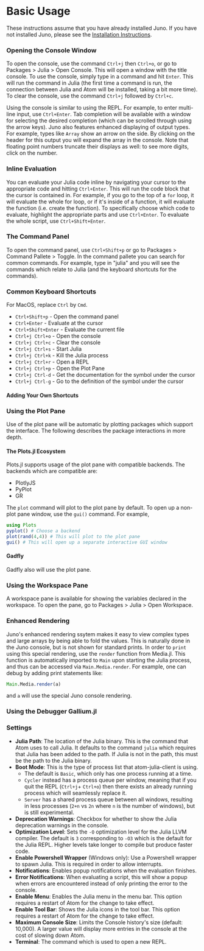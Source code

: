 
# Basic Usage

These instructions assume that you have already installed Juno. If you have not
installed Juno, please see the [Installation Instructions](@ref).

### Opening the Console Window

To open the console, use the command `Ctrl+j` then `Ctrl+o`, or go to Packages >
Julia > Open Console. This will open a window with the title console. To use the
console, simply type in a command and hit `Enter`. This will run the command in
Julia (the first time a command is run, the connection between Julia and Atom
will be installed, taking a bit more time). To clear the console, use the command
`Ctrl+j` followed by `Ctrl+c`.

Using the console is similar to using the REPL. For example, to enter multi-line
input, use `Ctrl+Enter`. Tab completion will be available with a window for selecting
the desired completion (which can be scrolled through using the arrow keys). Juno
also features enhanced displaying of output types. For example, types like `Array`
show an arrow on the side. By clicking on the header for this output you will
expand the array in the console. Note that floating point numbers truncate their
displays as well: to see more digits, click on the number.

### Inline Evaluation

You can evaluate your Julia code inline by navigating your cursor to the appropriate
code and hitting `Ctrl+Enter`. This will run the code block that the cursor is
contained in. For example, if you go to the top of a `for` loop, it will evaluate
the whole for loop, or if it's inside of a function, it will evaluate the function
(i.e. create the function). To specifically choose which code to evaluate, highlight
the appropriate parts and use `Ctrl+Enter`. To evaluate the whole script, use
`Ctrl+Shift+Enter`.

### The Command Panel

To open the command panel, use `Ctrl+Shift+p` or go to Packages > Command Pallete > Toggle.
In the command pallete you can search for common commands. For example, type in
"julia" and you will see the commands which relate to Julia (and the keyboard shortcuts
for the commands).

### Common Keyboard Shortcuts

For MacOS, replace `Ctrl` by `Cmd`.

- `Ctrl+Shift+p` - Open the command panel
- `Ctrl+Enter` - Evaluate at the cursor
- `Ctrl+Shift+Enter` - Evaluate the current file
- `Ctrl+j Ctrl+o` - Open the console
- `Ctrl+j Ctrl+c` - Clear the console
- `Ctrl+j Ctrl+s` - Start Julia
- `Ctrl+j Ctrl+k` - Kill the Julia process
- `Ctrl+j Ctrl+r` - Open a REPL
- `Ctrl+j Ctrl+p` - Open the Plot Pane
- `Ctrl+j Ctrl-d` - Get the documentation for the symbol under the cursor
- `Ctrl+j Ctrl-g` - Go to the definition of the symbol under the cursor

#### Adding Your Own Shortcuts

### Using the Plot Pane

Use of the plot pane will be automatic by plotting packages which support the
interface. The following describes the package interactions in more depth.

#### The Plots.jl Ecosystem

Plots.jl supports usage of the plot pane with compatible backends. The backends
which are compatible are:

- PlotlyJS
- PyPlot
- GR

The `plot` command will plot to the plot pane by default. To open up a non-plot
pane window, use the `gui()` command. For example,

```julia
using Plots
pyplot() # Choose a backend
plot(rand(4,4)) # This will plot to the plot pane
gui() # This will open up a separate interactive GUI window
```

#### Gadfly

Gadfly also will use the plot pane.

### Using the Workspace Pane

A workspace pane is available for showing the variables declared in the workspace.
To open the pane, go to Packages > Julia > Open Workspace.

### Enhanced Rendering

Juno's enhanced rendering ssytem makes it easy to view complex types and large
arrays by being able to fold the values. This is naturally done in the Juno
console, but is not shown for standard prints. In order to `print` using this
special rendering, use the `render` function from Media.jl. This function is
automatically imported to `Main` upon starting the Julia process, and thus can
be accessed via `Main.Media.render`. For example, one can debug by adding print
statements like:

```julia
Main.Media.render(a)
```

and `a` will use the special Juno console rendering.

### Using the Debugger Gallium.jl

### Settings

- **Julia Path**: The location of the Julia binary. This is the command that Atom uses
  to call Julia. It defaults to the command `julia` which requires that Julia
  has been added to the path. If Julia is not in the path, this must be the path
  to the Julia binary.
- **Boot Mode**: This is the type of process list that atom-julia-client is using.
  -  The
  default is `Basic`, which only has one process running at a time.
  - `Cycler` instead has a process queue per window, meaning that if you quit the
  REPL (`Ctrl+j`+ `Ctrl+o`) then there exists an already running process which will
  seamlessly replace it.
  - `Server` has a shared process queue between all windows, resulting
  in less processes (`2+n` vs `2n` where `n` is the number of windows), but is
  still experimental.
- **Deprecation Warnings**: Checkbox for whether to show the Julia deprecation warnings
  in the console.
- **Optimization Level**: Sets the `-O` optimization level for the Julia LLVM compiler.
  The default is `3` corresponding to `-O3` which is the default for the Julia REPL.
   Higher levels take longer to compile but produce faster code.
- **Enable Powershell Wrapper** (Windows only): Use a Powershell wrapper to spawn Julia.
  This is required in order to allow interrupts.
- **Notifications**: Enables popup notifications when the evaluation finishes.
- **Error Notifications**: When evaluating a script, this will show a popup when
  errors are encountered instead of only printing the error to the console.
- **Enable Menu**: Enables the Julia menu in the menu bar. This option requires a
  restart of Atom for the change to take effect.
- **Enable Tool Bar**: Shows the Julia icons in the tool bar. This option requires a
  restart of Atom for the change to take effect.
- **Maximum Console Size**: Limits the Console history's size (default: 10,000).
  A larger value will display more entries in the console at the cost of slowing
  down Atom.
- **Terminal**: The command which is used to open a new REPL.
